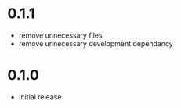 # 0.1.1
 * remove unnecessary files
 * remove unnecessary development dependancy
# 0.1.0
 * initial release
